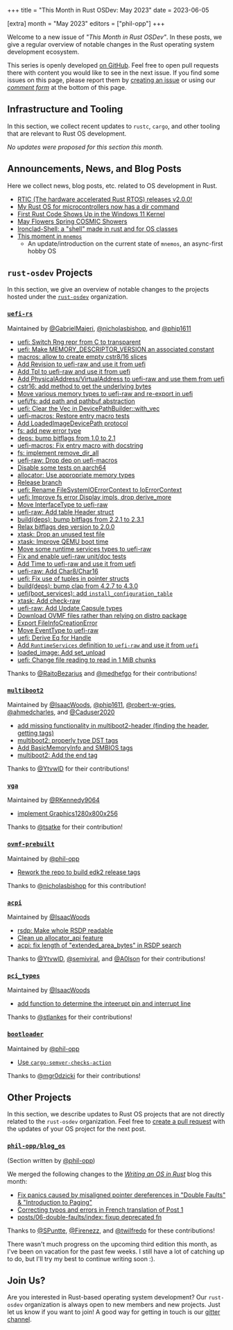 +++
title = "This Month in Rust OSDev: May 2023"
date = 2023-06-05

[extra]
month = "May 2023"
editors = ["phil-opp"]
+++

Welcome to a new issue of _"This Month in Rust OSDev"_. In these posts, we give a regular overview of notable changes in the Rust operating system development ecosystem.

<!-- more -->

This series is openly developed [on GitHub](https://github.com/rust-osdev/homepage/). Feel free to open pull requests there with content you would like to see in the next issue. If you find some issues on this page, please report them by [creating an issue](https://github.com/rust-osdev/homepage/issues/new) or using our <a href="#comment-form">_comment form_</a> at the bottom of this page.

<!--
    This is a draft for the upcoming "This Month in Rust OSDev (May 2023)" post.
    Feel free to create pull requests against the `next` branch to add your
    content here.
    Please take a look at the past posts on https://rust-osdev.com/ to see the
    general structure of these posts.
-->

## Infrastructure and Tooling

In this section, we collect recent updates to `rustc`, `cargo`, and other tooling that are relevant to Rust OS development.

<!--
    Please use the following template:

    ### Summary
    <span class="maintainers">(Section written by [@author](https://github.com/author))</span>

    <text>
-->

_No updates were proposed for this section this month._

## Announcements, News, and Blog Posts

Here we collect news, blog posts, etc. related to OS development in Rust.

<!--
Please follow this template:

- [Title](https://example.com)
  - (optional) Some additional context
-->

- [RTIC (The hardware accelerated Rust RTOS) releases v2.0.0!](https://www.reddit.com/r/rust/comments/13xp6q9/rtic_the_hardware_accelerated_rust_rtos_releases/)
- [My Rust OS for microcontrollers now has a dir command](https://www.reddit.com/r/rust/comments/13aittv/media_my_rust_os_for_microcontrollers_now_has_a/)
- [First Rust Code Shows Up in the Windows 11 Kernel](https://www.thurrott.com/windows/windows-11/282995/first-rust-code-shows-up-in-the-windows-11-kernel)
- [May Flowers Spring COSMIC Showers](https://blog.system76.com/post/may-flowers-spring-cosmic-showers/)
- [Ironclad-Shell: a "shell" made in rust and for OS classes](https://www.reddit.com/r/rust/comments/13h1ii0/ironcladshell_a_shell_made_in_rust_and_for_os/)
- [This moment in `mnemos`](https://onevariable.com/blog/mnemos-moment-1/)
  - An update/introduction on the current state of `mnemos`, an async-first hobby OS


## `rust-osdev` Projects

In this section, we give an overview of notable changes to the projects hosted under the [`rust-osdev`] organization.

[`rust-osdev`]: https://github.com/rust-osdev/about

<!--
    Please use the following template:

    ### [`repo_name`](https://github.com/rust-osdev/repo_name)
    <span class="maintainers">Maintained by [@maintainer_1](https://github.com/maintainer_1)</span>

    The `repo_name` crate ...<<short introduction>>...

    We merged the following changes this month:
    <<changelog, either in list or text form>>
-->


### [`uefi-rs`](https://github.com/rust-osdev/uefi-rs)
<span class="maintainers">Maintained by [@GabrielMajeri](https://github.com/GabrielMajeri), [@nicholasbishop](https://github.com/nicholasbishop), and [@phip1611](https://github.com/phip1611)</span>

- [uefi: Switch Rng repr from C to transparent](https://github.com/rust-osdev/uefi-rs/pull/784)
- [uefi: Make MEMORY_DESCRIPTOR_VERSION an associated constant](https://github.com/rust-osdev/uefi-rs/pull/785)
- [macros: allow to create empty cstr8/16 slices](https://github.com/rust-osdev/uefi-rs/pull/786)
- [Add Revision to uefi-raw and use it from uefi](https://github.com/rust-osdev/uefi-rs/pull/783)
- [Add Tpl to uefi-raw and use it from uefi](https://github.com/rust-osdev/uefi-rs/pull/790)
- [Add PhysicalAddress/VirtualAddress to uefi-raw and use them from uefi](https://github.com/rust-osdev/uefi-rs/pull/789)
- [cstr16: add method to get the underlying bytes](https://github.com/rust-osdev/uefi-rs/pull/788)
- [Move various memory types to uefi-raw and re-export in uefi](https://github.com/rust-osdev/uefi-rs/pull/791)
- [uefi/fs: add path and pathbuf abstraction](https://github.com/rust-osdev/uefi-rs/pull/771)
- [uefi: Clear the Vec in DevicePathBuilder::with_vec](https://github.com/rust-osdev/uefi-rs/pull/794)
- [uefi-macros: Restore entry macro tests](https://github.com/rust-osdev/uefi-rs/pull/796)
- [Add LoadedImageDevicePath protocol](https://github.com/rust-osdev/uefi-rs/pull/795)
- [fs: add new error type](https://github.com/rust-osdev/uefi-rs/pull/792)
- [deps: bump bitflags from 1.0 to 2.1](https://github.com/rust-osdev/uefi-rs/pull/714)
- [uefi-macros: Fix entry macro with docstring](https://github.com/rust-osdev/uefi-rs/pull/797)
- [fs: implement remove_dir_all](https://github.com/rust-osdev/uefi-rs/pull/799)
- [uefi-raw: Drop dep on uefi-macros](https://github.com/rust-osdev/uefi-rs/pull/802)
- [Disable some tests on aarch64](https://github.com/rust-osdev/uefi-rs/pull/803)
- [allocator: Use appropriate memory types](https://github.com/rust-osdev/uefi-rs/pull/804)
- [Release branch](https://github.com/rust-osdev/uefi-rs/pull/806)
- [uefi: Rename FileSystemIOErrorContext to IoErrorContext](https://github.com/rust-osdev/uefi-rs/pull/807)
- [uefi: Improve fs error Display impls, drop derive_more](https://github.com/rust-osdev/uefi-rs/pull/808)
- [Move InterfaceType to uefi-raw](https://github.com/rust-osdev/uefi-rs/pull/811)
- [uefi-raw: Add table Header struct](https://github.com/rust-osdev/uefi-rs/pull/810)
- [build(deps): bump bitflags from 2.2.1 to 2.3.1](https://github.com/rust-osdev/uefi-rs/pull/814)
- [Relax bitflags dep version to 2.0.0](https://github.com/rust-osdev/uefi-rs/pull/815)
- [xtask: Drop an unused test file](https://github.com/rust-osdev/uefi-rs/pull/812)
- [xtask: Improve QEMU boot time](https://github.com/rust-osdev/uefi-rs/pull/805)
- [Move some runtime services types to uefi-raw](https://github.com/rust-osdev/uefi-rs/pull/813)
- [Fix and enable uefi-raw unit/doc tests](https://github.com/rust-osdev/uefi-rs/pull/816)
- [Add Time to uefi-raw and use it from uefi](https://github.com/rust-osdev/uefi-rs/pull/817)
- [uefi-raw: Add Char8/Char16](https://github.com/rust-osdev/uefi-rs/pull/809)
- [uefi: Fix use of tuples in pointer structs](https://github.com/rust-osdev/uefi-rs/pull/822)
- [build(deps): bump clap from 4.2.7 to 4.3.0](https://github.com/rust-osdev/uefi-rs/pull/823)
- [uefi(boot_services): add `install_configuration_table`](https://github.com/rust-osdev/uefi-rs/pull/821)
- [xtask: Add check-raw](https://github.com/rust-osdev/uefi-rs/pull/819)
- [uefi-raw: Add Update Capsule types](https://github.com/rust-osdev/uefi-rs/pull/818)
- [Download OVMF files rather than relying on distro package](https://github.com/rust-osdev/uefi-rs/pull/798)
- [Export FileInfoCreationError](https://github.com/rust-osdev/uefi-rs/pull/831)
- [Move EventType to uefi-raw](https://github.com/rust-osdev/uefi-rs/pull/833)
- [uefi: Derive Eq for Handle](https://github.com/rust-osdev/uefi-rs/pull/836)
- [Add `RuntimeServices` definition to `uefi-raw` and use it from `uefi`](https://github.com/rust-osdev/uefi-rs/pull/832)
- [loaded_image: Add set_unload](https://github.com/rust-osdev/uefi-rs/pull/835)
- [uefi: Change file reading to read in 1 MiB chunks](https://github.com/rust-osdev/uefi-rs/pull/834)

Thanks to [@RaitoBezarius](https://github.com/RaitoBezarius) and [@medhefgo](https://github.com/medhefgo) for their contributions!


### [`multiboot2`](https://github.com/rust-osdev/multiboot2)
<span class="maintainers">Maintained by [@IsaacWoods](https://github.com/IsaacWoods), [@phip1611](https://github.com/phip1611), [@robert-w-gries](https://github.com/robert-w-gries), [@ahmedcharles](https://github.com/ahmedcharles), and [@Caduser2020](https://github.com/Caduser2020)</span>

- [add missing functionality in multiboot2-header (finding the header, getting tags)](https://github.com/rust-osdev/multiboot2/pull/136)
- [multiboot2: properly type DST tags](https://github.com/rust-osdev/multiboot2/pull/134)
- [Add BasicMemoryInfo and SMBIOS tags](https://github.com/rust-osdev/multiboot2/pull/137)
- [multiboot2: Add the end tag](https://github.com/rust-osdev/multiboot2/pull/138)

Thanks to [@YtvwlD](https://github.com/YtvwlD) for their contributions!


### [`vga`](https://github.com/rust-osdev/vga)
<span class="maintainers">Maintained by [@RKennedy9064](https://github.com/RKennedy9064)</span>

- [implement Graphics1280x800x256](https://github.com/rust-osdev/vga/pull/32)

Thanks to [@tsatke](https://github.com/tsatke) for their contribution!


### [`ovmf-prebuilt`](https://github.com/rust-osdev/ovmf-prebuilt)
<span class="maintainers">Maintained by [@phil-opp](https://github.com/phil-opp)</span>

- [Rework the repo to build edk2 release tags](https://github.com/rust-osdev/ovmf-prebuilt/pull/1)

Thanks to [@nicholasbishop](https://github.com/nicholasbishop) for this contribution!


### [`acpi`](https://github.com/rust-osdev/acpi)
<span class="maintainers">Maintained by [@IsaacWoods](https://github.com/IsaacWoods)</span>

- [rsdp: Make whole RSDP readable](https://github.com/rust-osdev/acpi/pull/179)
- [Clean up allocator_api feature](https://github.com/rust-osdev/acpi/pull/177)
- [acpi: fix length of "extended_area_bytes" in RSDP search](https://github.com/rust-osdev/acpi/pull/164)

Thanks to [@YtvwlD](https://github.com/YtvwlD), [@semiviral](https://github.com/semiviral), and [@A0lson](https://github.com/A0lson) for their contributions!


### [`pci_types`](https://github.com/rust-osdev/pci_types)
<span class="maintainers">Maintained by [@IsaacWoods](https://github.com/IsaacWoods)</span>

- [add function to determine the inteerupt pin and interrupt line](https://github.com/rust-osdev/pci_types/pull/9)

Thanks to [@stlankes](https://github.com/stlankes) for their contributions!


### [`bootloader`](https://github.com/rust-osdev/bootloader)
<span class="maintainers">Maintained by [@phil-opp](https://github.com/phil-opp)</span>

- [Use `cargo-semver-checks-action`](https://github.com/rust-osdev/bootloader/pull/369)

Thanks to [@mgr0dzicki](https://github.com/mgr0dzicki) for their contributions!


## Other Projects

In this section, we describe updates to Rust OS projects that are not directly related to the `rust-osdev` organization. Feel free to [create a pull request](https://github.com/rust-osdev/homepage/pulls) with the updates of your OS project for the next post.

<!--
    Please use the following template:

    ### [`owner_name/repo_name`](https://github.com/rust-osdev/owner_name/repo_name)
    <span class="maintainers">(Section written by [@your_github_name](https://github.com/your_github_name))</span>

    ...<<your project updates>>...
-->

### [`phil-opp/blog_os`](https://github.com/phil-opp/blog_os)
<span class="maintainers">(Section written by [@phil-opp](https://github.com/phil-opp))</span>

We merged the following changes to the [_Writing an OS in Rust_](https://os.phil-opp.com/) blog this month:

- [Fix panics caused by misaligned pointer dereferences in "Double Faults" & "Introduction to Paging"](https://github.com/phil-opp/blog_os/pull/1226)
- [Correcting typos and errors in French translation of Post 1](https://github.com/phil-opp/blog_os/pull/1219)
- [posts/06-double-faults/index: fixup deprecated fn](https://github.com/phil-opp/blog_os/pull/1218)

Thanks to [@SPuntte](https://github.com/SPuntte), [@Firenezz](https://github.com/Firenezz), and [@twilfredo](https://github.com/twilfredo) for these contributions!

There wasn't much progress on the upcoming third edition this month, as I've been on vacation for the past few weeks. I still have a lot of catching up to do, but I'll try my best to continue writing soon :).

## Join Us?

Are you interested in Rust-based operating system development? Our `rust-osdev` organization is always open to new members and new projects. Just let us know if you want to join! A good way for getting in touch is our [gitter channel](https://gitter.im/rust-osdev/Lobby).
